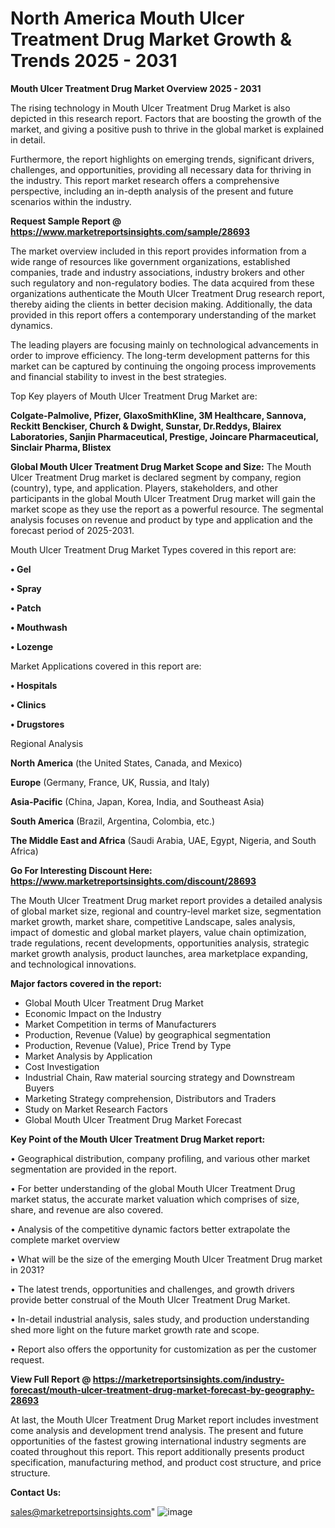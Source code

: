 # North America Mouth Ulcer Treatment Drug Market Growth & Trends 2025 - 2031

<Strong> Mouth Ulcer Treatment Drug Market Overview 2025 - 2031</strong>

The rising technology in Mouth Ulcer Treatment Drug Market is also depicted in this research report. Factors that are boosting the growth of the market, and giving a positive push to thrive in the global market is explained in detail.

Furthermore, the report highlights on emerging trends, significant drivers, challenges, and opportunities, providing all necessary data for thriving in the industry. This report market research offers a comprehensive perspective, including an in-depth analysis of the present and future scenarios within the industry.

<strong>Request Sample Report @ <a href=https://www.marketreportsinsights.com/sample/28693>https://www.marketreportsinsights.com/sample/28693</a></strong>

The market overview included in this report provides information from a wide range of resources like government organizations, established companies, trade and industry associations, industry brokers and other such regulatory and non-regulatory bodies. The data acquired from these organizations authenticate the Mouth Ulcer Treatment Drug research report, thereby aiding the clients in better decision making. Additionally, the data provided in this report offers a contemporary understanding of the market dynamics.

The leading players are focusing mainly on technological advancements in order to improve efficiency. The long-term development patterns for this market can be captured by continuing the ongoing process improvements and financial stability to invest in the best strategies.

Top Key players of Mouth Ulcer Treatment Drug Market are:

<strong>Colgate-Palmolive, Pfizer, GlaxoSmithKline, 3M Healthcare, Sannova, Reckitt Benckiser, Church & Dwight, Sunstar, Dr.Reddys, Blairex Laboratories, Sanjin Pharmaceutical, Prestige, Joincare Pharmaceutical, Sinclair Pharma, Blistex</strong>

<strong><b>Global Mouth Ulcer Treatment Drug Market Scope and Size:</b></strong>
The Mouth Ulcer Treatment Drug market is declared segment by company, region (country), type, and application. Players, stakeholders, and other participants in the global Mouth Ulcer Treatment Drug market will gain the market scope as they use the report as a powerful resource. The segmental analysis focuses on revenue and product by type and application and the forecast period of 2025-2031.

Mouth Ulcer Treatment Drug Market Types covered in this report are:

<strong>• Gel

• Spray

• Patch

• Mouthwash

• Lozenge</strong>

Market Applications covered in this report are:

<strong>• Hospitals

• Clinics

• Drugstores</strong> 

Regional Analysis

<strong>North America</strong> (the United States, Canada, and Mexico)

<strong>Europe</strong> (Germany, France, UK, Russia, and Italy)

<strong>Asia-Pacific</strong> (China, Japan, Korea, India, and Southeast Asia)

<strong>South America</strong> (Brazil, Argentina, Colombia, etc.)

<strong>The Middle East and Africa</strong> (Saudi Arabia, UAE, Egypt, Nigeria, and South Africa)

<strong>Go For Interesting Discount Here: <a href=https://www.marketreportsinsights.com/discount/28693>https://www.marketreportsinsights.com/discount/28693</a></strong>

The Mouth Ulcer Treatment Drug market report provides a detailed analysis of global market size, regional and country-level market size, segmentation market growth, market share, competitive Landscape, sales analysis, impact of domestic and global market players, value chain optimization, trade regulations, recent developments, opportunities analysis, strategic market growth analysis, product launches, area marketplace expanding, and technological innovations.

<strong><b>Major factors covered in the report:</b></strong>
<ul>
  <li>Global Mouth Ulcer Treatment Drug Market </li>
  <li>Economic Impact on the Industry</li>
  <li>Market Competition in terms of Manufacturers</li>
  <li>Production, Revenue (Value) by geographical segmentation</li>
  <li>Production, Revenue (Value), Price Trend by Type</li>
  <li>Market Analysis by Application</li>
  <li>Cost Investigation</li>
  <li>Industrial Chain, Raw material sourcing strategy and Downstream Buyers</li>
  <li>Marketing Strategy comprehension, Distributors and Traders</li>
  <li>Study on Market Research Factors</li>
  <li>Global Mouth Ulcer Treatment Drug Market Forecast</li>
</ul>

<strong><b>Key Point of the Mouth Ulcer Treatment Drug Market report:</b></strong>

• Geographical distribution, company profiling, and various other market segmentation are provided in the report.

• For better understanding of the global Mouth Ulcer Treatment Drug market status, the accurate market valuation which comprises of size, share, and revenue are also covered.

• Analysis of the competitive dynamic factors better extrapolate the complete market overview

• What will be the size of the emerging Mouth Ulcer Treatment Drug market in 2031?

• The latest trends, opportunities and challenges, and growth drivers provide better construal of the Mouth Ulcer Treatment Drug Market.

• In-detail industrial analysis, sales study, and production understanding shed more light on the future market growth rate and scope.

• Report also offers the opportunity for customization as per the customer request.

<strong><b>View Full Report @ <a href=https://marketreportsinsights.com/industry-forecast/mouth-ulcer-treatment-drug-market-forecast-by-geography-28693>https://marketreportsinsights.com/industry-forecast/mouth-ulcer-treatment-drug-market-forecast-by-geography-28693</a></b></strong>


At last, the Mouth Ulcer Treatment Drug Market report includes investment come analysis and development trend analysis. The present and future opportunities of the fastest growing international industry segments are coated throughout this report. This report additionally presents product specification, manufacturing method, and product cost structure, and price structure.

<strong>Contact Us:</strong>

sales@marketreportsinsights.com"
![image](https://github.com/user-attachments/assets/73e69adf-0e44-4c11-9600-89fcae1702ad)
